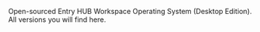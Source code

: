 Open-sourced Entry HUB Workspace Operating System (Desktop Edition). All versions you will find here.
